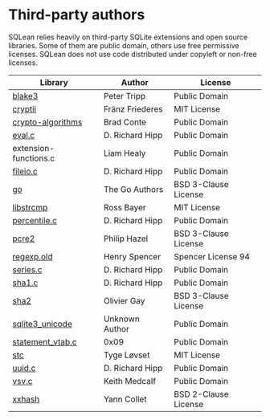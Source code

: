 # Third-party authors

SQLean relies heavily on third-party SQLite extensions and open source libraries. Some of them are public domain, others use free permissive licenses. SQLean does not use code distributed under copyleft or non-free licenses.

| Library                                                                                        | Author          | License              |
| ---------------------------------------------------------------------------------------------- | --------------- | -------------------- |
| [blake3](https://github.com/oconnor663/blake3_reference_impl_c)                                | Peter Tripp     | Public Domain        |
| [cryptii](https://github.com/cryptii/cryptii)                                                  | Fränz Friederes | MIT License          |
| [crypto-algorithms](https://github.com/B-Con/crypto-algorithms)                                | Brad Conte      | Public Domain        |
| [eval.c](https://www.sqlite.org/src/file/ext/misc/eval.c)                                      | D. Richard Hipp | Public Domain        |
| extension-functions.c                                                                          | Liam Healy      | Public Domain        |
| [fileio.c](https://www.sqlite.org/src/file/ext/misc/fileio.c)                                  | D. Richard Hipp | Public Domain        |
| [go](https://github.com/golang/go)                                                             | The Go Authors  | BSD 3-Clause License |
| [libstrcmp](https://github.com/Rostepher/libstrcmp)                                            | Ross Bayer      | MIT License          |
| [percentile.c](https://sqlite.org/src/file/ext/misc/percentile.c)                              | D. Richard Hipp | Public Domain        |
| [pcre2](https://github.com/pcre2project/pcre2)                                                 | Philip Hazel    | BSD 3-Clause License |
| [regexp.old](https://github.com/garyhouston/regexp.old)                                        | Henry Spencer   | Spencer License 94   |
| [series.c](https://sqlite.org/src/file/ext/misc/series.c)                                      | D. Richard Hipp | Public Domain        |
| [sha1.c](https://sqlite.org/src/file/ext/misc/sha1.c)                                          | D. Richard Hipp | Public Domain        |
| [sha2](https://github.com/ogay/sha2)                                                           | Olivier Gay     | BSD 3-Clause License |
| [sqlite3_unicode](https://github.com/Zensey/sqlite3_unicode)                                   | Unknown Author  | Public Domain        |
| [statement_vtab.c](https://github.com/0x09/sqlite-statement-vtab/blob/master/statement_vtab.c) | 0x09            | Public Domain        |
| [stc](https://github.com/stclib/stc)                                                           | Tyge Løvset     | MIT License          |
| [uuid.c](https://sqlite.org/src/file/ext/misc/uuid.c)                                          | D. Richard Hipp | Public Domain        |
| [vsv.c](https://github.com/ncruces/kmedcalf-sqlite/blob/main/vsv.c)                            | Keith Medcalf   | Public Domain        |
| [xxhash](https://github.com/cyan4973/xxhash)                                                   | Yann Collet     | BSD 2-Clause License |
